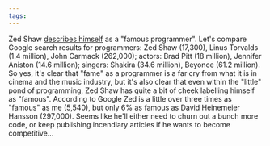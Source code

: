 ```yaml
---
tags: 
---
```


Zed Shaw [describes himself](http://sheddingbikes.com/posts/1275989245.html) as a "famous programmer". Let's compare Google search results for programmers: Zed Shaw (17,300), Linus Torvalds (1.4 million), John Carmack (262,000); actors: Brad Pitt (18 million), Jennifer Aniston (14.6 million); singers: Shakira (34.6 million), Beyonce (61.2 million). So yes, it's clear that "fame" as a programmer is a far cry from what it is in cinema and the music industry, but it's also clear that even within the "little" pond of programming, Zed Shaw has quite a bit of cheek labelling himself as "famous". According to Google Zed is a little over three times as "famous" as me (5,540), but only 6% as famous as David Heinemeier Hansson (297,000). Seems like he'll either need to churn out a bunch more code, or keep publishing incendiary articles if he wants to become competitive...

